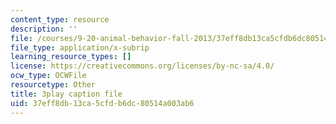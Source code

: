 ```yaml
---
content_type: resource
description: ''
file: /courses/9-20-animal-behavior-fall-2013/37eff8db13ca5cfdb6dc80514a003ab6_472245.vtt
file_type: application/x-subrip
learning_resource_types: []
license: https://creativecommons.org/licenses/by-nc-sa/4.0/
ocw_type: OCWFile
resourcetype: Other
title: 3play caption file
uid: 37eff8db-13ca-5cfd-b6dc-80514a003ab6
---
```

